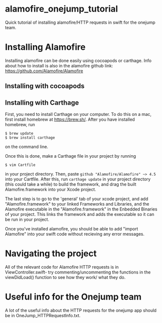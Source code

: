 # alamofire_onejump_tutorial
Quick tutorial of installing alamofire/HTTP requests in swift for the onejump team. 

# Installing Alamofire
Installing alamofire can be done easily using cocoapods or carthage. Info about how to install is also in the alamofire github link:
https://github.com/Alamofire/Alamofire

## Installing with cocoapods


## Installing with Carthage
First, you need to install Carthage on your computer. To do this on a mac, first install homebrew at https://brew.sh/.
After you have installed homebrew, run
``` 
$ brew update
$ brew install carthage
```
on the command line.

Once this is done, make a Carthage file in your project by running 
``` 
$ vim Cartfile
```
in your project directory. Then, paste
```github "Alamofire/Alamofire" ~> 4.5```
into your Cartfile.
After this, run ```carthage update``` in your project directory (this could take a while) to build the framework,
and drag the built Alamofire.framework into your Xcode project. 

The last step is to go to the 'general' tab of your xcode project,
and add "Alamofire.framework" to your linked Frameworks and Libraries, and
the Alamofire executable in the "Alamofire.framework" in the Enbedded Binaries of your project.
This links the framework and adds the executable so it can be run in your project. 



Once you've installed alamofire, you should be able to add "import Alamofire" into your swift code without recieving any error messages. 


# Navigating the project
All of the relevant code for Alamofire HTTP requests is in ViewController.swift- try commenting/uncommenting the functions
in the viewDidLoad() function to see how they work/ what they do. 


# Useful info for the Onejump team
A lot of the useful info about the HTTP requests for the onejump app should be in OneJump_HTTPRequestInfo.txt.
